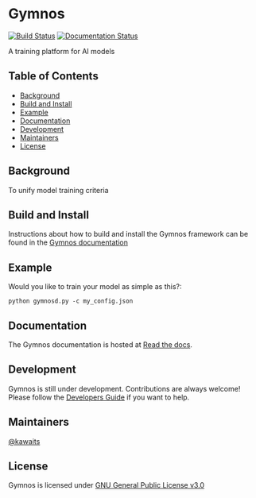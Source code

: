 # Gymnos
[![Build Status](https://dev.azure.com/pablolopezcoya/gymnos/_apis/build/status/Telefonica.gymnos-devel?branchName=devel)](https://dev.azure.com/pablolopezcoya/gymnos/_build/latest?definitionId=3&branchName=devel)
[![Documentation Status](https://readthedocs.org/projects/gymnos/badge/?version=latest)](https://gymnos.readthedocs.io/en/latest/?badge=latest)

A training platform for AI models

## Table of Contents

- [Background](#background)
- [Build and Install](#build-and-install)
- [Example](#example)
- [Documentation](#documentation)
- [Development](#development)
- [Maintainers](#maintainers)
- [License](#license)

## Background

To unify model training criteria 

## Build and Install

Instructions about how to build and install the Gymnos framework can be found in the [Gymnos documentation](https://gymnos.readthedocs.io/en/latest/)


## Example

Would you like to train your model as simple as this?:

```
python gymnosd.py -c my_config.json

```

## Documentation

The Gymnos documentation is hosted at [Read the docs](https://gymnos.readthedocs.io/en/latest/).

## Development

Gymnos is still under development. Contributions are always welcome!
Please follow the
[Developers Guide](https://contributing.html)
if you want to help.

## Maintainers
[@kawaits](https://github.com/kawaits)

## License
Gymnos is licensed under [GNU General Public License v3.0](LICENSE.txt)
